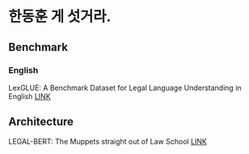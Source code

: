# 한동훈 게 섯거라.

## Benchmark
### English
LexGLUE: A Benchmark Dataset for Legal Language Understanding in English [LINK](https://arxiv.org/abs/2110.00976)


## Architecture
LEGAL-BERT: The Muppets straight out of Law School [LINK](https://aclanthology.org/2020.findings-emnlp.261.pdf)
